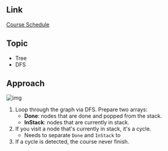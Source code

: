 ## Link
[Course Schedule](https://leetcode.com/problems/course-schedule/description/)

## Topic
- Tree
- DFS

## Approach
![img](https://i.imgur.com/BfcdX5F.png)

1. Loop through the graph via DFS. Prepare two arrays:
    - **Done**: nodes that are done and popped from the stack.
    - **InStack**: nodes that are currently in stack.
2. If you visit a node that's currently in stack, it's a cycle.
    - Needs to separate `Done` and `InStack` to 
3. If a cycle is detected, the course never finish.


